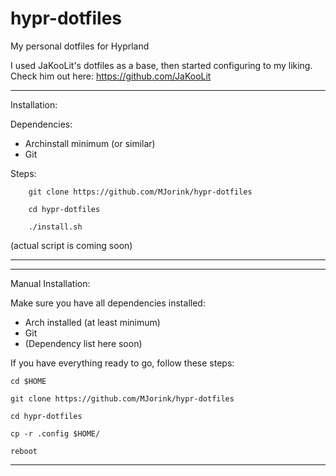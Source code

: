 # hypr-dotfiles
My personal dotfiles for Hyprland

I used JaKooLit's dotfiles as a base, then started configuring to my liking.
Check him out here: https://github.com/JaKooLit

------------------------------------------------------------
Installation:

Dependencies: 
- Archinstall minimum (or similar)
- Git

Steps:

        git clone https://github.com/MJorink/hypr-dotfiles

        cd hypr-dotfiles

        ./install.sh

(actual script is coming soon)


------------------------------------------------------------

------------------------------------------------------------
Manual Installation:

Make sure you have all dependencies installed:

- Arch installed (at least minimum)
- Git
- (Dependency list here soon)

If you have everything ready to go, follow these steps:

    cd $HOME
    
    git clone https://github.com/MJorink/hypr-dotfiles
    
    cd hypr-dotfiles
    
    cp -r .config $HOME/
    
    reboot
    
    
------------------------------------------------------------
